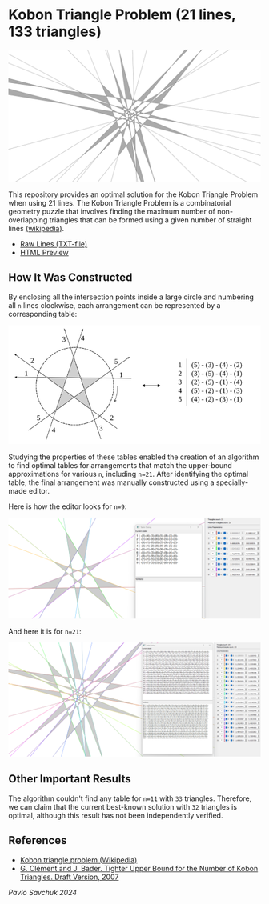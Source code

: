 # Kobon Triangle Problem (21 lines, 133 triangles)

![banner](imgs/img.png)

This repository provides an optimal solution for the Kobon Triangle Problem when using 21 lines. The Kobon Triangle Problem is a combinatorial geometry puzzle that involves finding the maximum number of non-overlapping triangles that can be formed using a given number of straight lines [(wikipedia)](https://en.wikipedia.org/wiki/Kobon_triangle_problem).

* [Raw Lines (TXT-file)](./n21_lines.txt)
* [HTML Preview](./n21_prev.html)


## How It Was Constructed

By enclosing all the intersection points inside a large circle and numbering all `n` lines clockwise, each arrangement can be represented by a corresponding table:

![n5-example](imgs/scheme.png)

Studying the properties of these tables enabled the creation of an algorithm to find optimal tables for arrangements that match the upper-bound approximations for various `n`, including `n=21`. 
After identifying the optimal table, the final arrangement was manually constructed using a specially-made editor.

Here is how the editor looks for `n=9`:

![n9-editor](imgs/tool.png)

And here it is for `n=21`:

![n9-editor](imgs/tool_2.png)


## Other Important Results

The algorithm couldn't find any table for `n=11` with `33` triangles. 
Therefore, we can claim that the current best-known solution with `32` triangles is optimal, although this result has not been independently verified.

## References

* [Kobon triangle problem (Wikipedia)](https://en.wikipedia.org/wiki/Kobon_triangle_problem)
* [G. Clément and J. Bader. Tighter Upper Bound for the Number of Kobon Triangles. Draft Version, 2007](https://web.archive.org/web/20171111045109/http://www.tik.ee.ethz.ch/sop/publicationListFiles/cb2007a.pdf)

*Pavlo Savchuk 2024*
